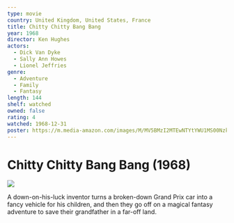 ```yaml
---
type: movie
country: United Kingdom, United States, France
title: Chitty Chitty Bang Bang
year: 1968
director: Ken Hughes
actors:
  - Dick Van Dyke
  - Sally Ann Howes
  - Lionel Jeffries
genre:
  - Adventure
  - Family
  - Fantasy
length: 144
shelf: watched
owned: false
rating: 4
watched: 1968-12-31
poster: https://m.media-amazon.com/images/M/MV5BMzI2MTEwNTYtYWU1MS00NzkwLTk0MjktYjliNzdkYmQzYTEzXkEyXkFqcGc@._V1_SX300.jpg
---
```


# Chitty Chitty Bang Bang (1968)

![](https://m.media-amazon.com/images/M/MV5BMzI2MTEwNTYtYWU1MS00NzkwLTk0MjktYjliNzdkYmQzYTEzXkEyXkFqcGc@._V1_SX300.jpg)

A down-on-his-luck inventor turns a broken-down Grand Prix car into a fancy vehicle for his children, and then they go off on a magical fantasy adventure to save their grandfather in a far-off land.